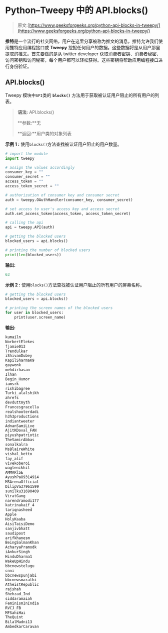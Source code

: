 # Python–Tweepy 中的 API.blocks()

> 原文:[https://www.geeksforgeeks.org/python-api-blocks-in-tweepy/](https://www.geeksforgeeks.org/python-api-blocks-in-tweepy/)

**推特**是一个流行的社交网络，用户在这里分享被称为推文的消息。推特允许我们使用推特应用编程接口或 **Tweepy** 挖掘任何用户的数据。这些数据将是从用户那里提取的推文。首先要做的是从 twitter developer 获取消费者密钥、消费者秘密、访问密钥和访问秘密，每个用户都可以轻松获得。这些密钥将帮助应用编程接口进行身份验证。

## API.blocks()

Tweepy 模块中`API`类的 **`blocks()`** 方法用于获取被认证用户阻止的所有用户的列表。

> **语法:** API.blocks()
> 
> **参数:**无
> 
> **返回:**用户类的对象列表

**示例 1 :** 使用`blocks()`方法查找被认证用户阻止的用户数量。

```py
# import the module
import tweepy

# assign the values accordingly
consumer_key = ""
consumer_secret = ""
access_token = ""
access_token_secret = ""

# authorization of consumer key and consumer secret
auth = tweepy.OAuthHandler(consumer_key, consumer_secret)

# set access to user's access key and access secret 
auth.set_access_token(access_token, access_token_secret)

# calling the api 
api = tweepy.API(auth)

# getting the blocked users
blocked_users = api.blocks()

# printing the number of blocked users
print(len(blocked_users))
```

**输出:**

```py
63
```

**示例 2 :** 使用`blocks()`方法查找被认证用户阻止的所有用户的屏幕名称。

```py
# getting the blocked users
blocked_users = api.blocks()

# printing the screen names of the blocked users
for user in blocked_users:
    print(user.screen_name)
```

**输出:**

```py
kumailn
NorbertElekes
fjamie013
Trendulkar
iShivamDubey
KapilSharmaK9
gaywonk
mehdirhasan
Ilhan
Begin_Humor
iamsrk
rishibagree
Turki_alalshikh
ahrefs
devduttmyth
Francesgracella
realshooterdadi
h3h3productions
indiantweeter
AdnanSamiLive
AjitKDoval_FAN
piyushpatriotic
TheSamirAbbas
sonalkalra
MsBlaireWhite
vishal_ketto
fay_alif
vivekoberoi
waglenikhil
AMMARlSE
AyushPa89314914
MSArenaOfficial
DilipVa37961599
sunilku31690409
ViratGang
narendramodi177
katrinakaif_4
tariqnasheed
Apple
HolyKaaba
AisiTaisiDemo
sanjivbhatt
saudipost
arifkhanesm
BeingSalmanKhan
AcharyaPramodk
iAnkurSingh
HinduDharma1
WakeUpHindu
bbcnewstelugu
cnni
bbcnewspunjabi
bbcnewsmarathi
AtheistRepublic
rajshah
Shehzad_Ind
siddaramaiah
FeminismInIndia
RVCJ_FB
MFSahiHai
TheQuint
BilalMadni13
AmbedkarCaravan

```
